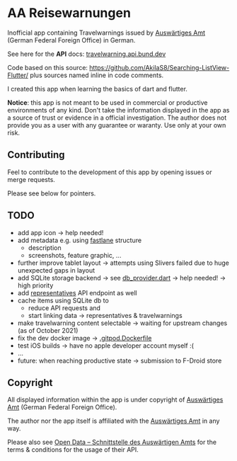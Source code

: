 # AA Reisewarnungen

Inofficial app containing Travelwarnings issued by [Auswärtiges Amt](https://www.auswaertiges-amt.de/en) (German Federal Foreign Office) in German.

See here for the **API** docs: [travelwarning.api.bund.dev](https://travelwarning.api.bund.dev/)

Code based on this source: https://github.com/AkilaS8/Searching-ListView-Flutter/ plus sources named inline in code comments.

I created this app when learning the basics of dart and flutter.

**Notice**: this app is not meant to be used in commercial or productive environments of any kind. Don't take the information displayed in the app as a source of trust or evidence in a official investigation. The author does not provide you as a user with any guarantee or waranty. Use only at your own risk.

## Contributing

Feel to contribute to the development of this app by opening issues or merge requests.

Please see below for pointers.

## TODO

* add app icon -> help needed!
* add metadata e.g. using [fastlane](https://gitlab.com/-/snippets/1895688) structure
    * description
    * screenshots, feature graphic, ...
* further improve tablet layout -> attempts using Slivers failed due to huge unexpected gaps in layout
* add SQLite storage backend -> see [db_provider.dart](https://raw.githubusercontent.com/eUgEntOptIc44/AAReisewarnungen/main/lib/providers/db_provider.dart) -> help needed! -> high priority
* add [representatives](https://www.auswaertiges-amt.de/opendata/representativesInCountry) API endpoint as well
* cache items using SQLite db to
    * reduce API requests and 
    * start linking data -> representatives & travelwarnings
* make travelwarning content selectable -> waiting for upstream changes (as of October 2021)
* fix the dev docker image -> [.gitpod.Dockerfile](https://raw.githubusercontent.com/eUgEntOptIc44/AAReisewarnungen/main/.gitpod.Dockerfile)
* test iOS builds -> have no apple developer account myself :(
* ...
* future: when reaching productive state -> submission to F-Droid store

## Copyright

All displayed information within the app is under copyright of [Auswärtiges Amt](https://www.auswaertiges-amt.de/en) (German Federal Foreign Office).

The author nor the app itself is affiliated with the [Auswärtiges Amt](https://www.auswaertiges-amt.de/en) in any way.

Please also see [Open Data – Schnittstelle des Auswärtigen Amts](https://www.auswaertiges-amt.de/de/open-data-schnittstelle/736118) for the terms & conditions for the usage of their API.

